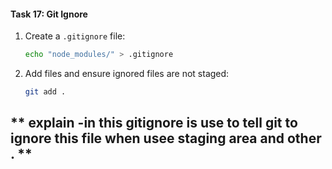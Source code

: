 #### **Task 17: Git Ignore**
1. Create a `.gitignore` file:  
   ```bash
   echo "node_modules/" > .gitignore
   ```
2. Add files and ensure ignored files are not staged:  
   ```bash
   git add .
   ``` 

 ##  ** explain -in this gitignore is use to tell git to ignore this file when usee staging area and other . **
